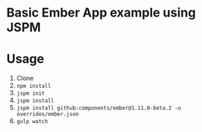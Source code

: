Basic Ember App example using JSPM
==========


Usage
=====

1. Clone
2. `npm install`
3. `jspm init`
4. `jspm install`
5. `jspm install github:components/ember@1.11.0-beta.2 -o overrides/ember.json`
6. `gulp watch`